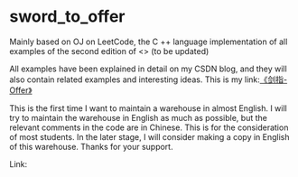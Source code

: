 # sword_to_offer
Mainly based on OJ on LeetCode, the C ++ language implementation of all examples of the second edition of <<Sword to offer>> (to be updated)

All examples have been explained in detail on my CSDN blog, and they will also contain related examples and interesting ideas. This is my link:[《剑指-Offer》](https://blog.csdn.net/yl_puyu/category_9720322.html)

This is the first time I want to maintain a warehouse in almost English.
I will try to maintain the warehouse in English as much as possible, but the relevant comments in the code are in Chinese. This is for the consideration of most students. In the later stage, I will consider making a copy in English of this warehouse. Thanks for your support.

Link: